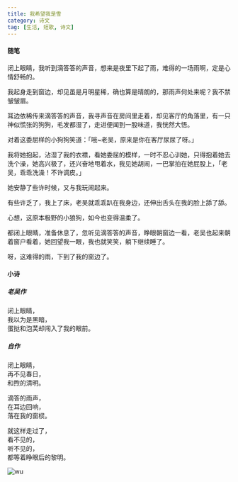 ```yaml
---
title: 我希望我是雪
category: 诗文
tag: [生活, 短歌, 诗文]
---
```


#### 随笔

闭上眼睛，我听到滴答答的声音，想来是夜里下起了雨，难得的一场雨啊，定是心情舒畅的。

我起身走到窗边，却见虽是月明星稀，确也算是晴朗的，那雨声何处来呢？我不禁皱皱眉。

耳边依稀传来滴答答的声音，我寻声音在房间里走着，却见客厅的角落里，有一只神似慌张的狗狗，毛发都湿了，走进便闻到一股味道，我恍然大悟。

对着这委屈样的小狗狗笑道：「哦~老吴，原来是你在客厅尿尿了呀。」

我将她抱起，沾湿了我的衣襟，看她委屈的模样，一时不忍心训她，只得抱着她去洗个澡，她高兴极了，还兴奋地甩着水，我见她胡闹，一巴掌拍在她屁股上，「老吴，乖乖洗澡！不许调皮。」

她安静了些许时候，又与我玩闹起来。

有些许乏了，我上了床，老吴就乖乖趴在我身边，还伸出舌头在我的脸上舔了舔。

心想，这原本极野的小狼狗，如今也变得温柔了。

都闭上眼睛，准备休息了，忽听见滴答答的声音，睁眼朝窗边一看，老吴也起来朝着窗户看着，她回望我一眼，我也就笑笑，躺下继续睡了。

呀，这难得的雨，下到了我的窗边了。


#### 小诗

##### 老吴作

闭上眼睛，<br>
我以为是黑暗，<br>
蛋挞和泡芙却闯入了我的眼前。<br>

##### 自作

闭上眼睛，<br>
再不见春日，<br>
和煦的清明。<br>


滴答的雨声，<br>
在耳边回响，<br>
落在我的窗棂。<br>


就这样走过了，<br>
看不见的，<br>
听不见的，<br>
都等着睁眼后的黎明。<br>

![wu](https://imglf4.lf127.net/img/N1ZVNXBuaTNneUcyYVVQd0lEcXBWK2l2MVM3QURkeXpLckpJbTNNclRpcXV2YjhHQUxOaHVRPT0.png?imageView&thumbnail=1680x0&quality=96&stripmeta=0)